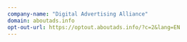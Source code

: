 ```yaml
---
company-name: "Digital Advertising Alliance"
domain: aboutads.info
opt-out-url: https://optout.aboutads.info/?c=2&lang=EN
---
```





